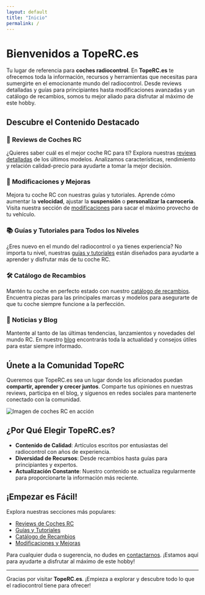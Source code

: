 ```yaml
---
layout: default
title: "Inicio"
permalink: /
---
```




# Bienvenidos a TopeRC.es

Tu lugar de referencia para **coches radiocontrol**. En **TopeRC.es** te ofrecemos toda la información, recursos y herramientas que necesitas para sumergirte en el emocionante mundo del radiocontrol. Desde reviews detalladas y guías para principiantes hasta modificaciones avanzadas y un catálogo de recambios, somos tu mejor aliado para disfrutar al máximo de este hobby.

## Descubre el Contenido Destacado

### 🚗 **Reviews de Coches RC**
¿Quieres saber cuál es el mejor coche RC para ti? Explora nuestras [reviews detalladas](/reviews/) de los últimos modelos. Analizamos características, rendimiento y relación calidad-precio para ayudarte a tomar la mejor decisión.

### 🔧 **Modificaciones y Mejoras**
Mejora tu coche RC con nuestras guías y tutoriales. Aprende cómo aumentar la **velocidad**, ajustar la **suspensión** o **personalizar la carrocería**. Visita nuestra sección de [modificaciones](/modificaciones/) para sacar el máximo provecho de tu vehículo.

### 📚 **Guías y Tutoriales para Todos los Niveles**
¿Eres nuevo en el mundo del radiocontrol o ya tienes experiencia? No importa tu nivel, nuestras [guías y tutoriales](/guias-tutoriales/) están diseñados para ayudarte a aprender y disfrutar más de tu coche RC.

### 🛠️ **Catálogo de Recambios**
Mantén tu coche en perfecto estado con nuestro [catálogo de recambios](/recambios/). Encuentra piezas para las principales marcas y modelos para asegurarte de que tu coche siempre funcione a la perfección.

### 📰 **Noticias y Blog**
Mantente al tanto de las últimas tendencias, lanzamientos y novedades del mundo RC. En nuestro [blog](/blog/) encontrarás toda la actualidad y consejos útiles para estar siempre informado.

## Únete a la Comunidad TopeRC

Queremos que TopeRC.es sea un lugar donde los aficionados puedan **compartir, aprender y crecer juntos**. Comparte tus opiniones en nuestras reviews, participa en el blog, y síguenos en redes sociales para mantenerte conectado con la comunidad.

![Imagen de coches RC en acción](assets/images/coches_rc.jpg)

## ¿Por Qué Elegir TopeRC.es?

- **Contenido de Calidad**: Artículos escritos por entusiastas del radiocontrol con años de experiencia.
- **Diversidad de Recursos**: Desde recambios hasta guías para principiantes y expertos.
- **Actualización Constante**: Nuestro contenido se actualiza regularmente para proporcionarte la información más reciente.

## ¡Empezar es Fácil!

Explora nuestras secciones más populares:
- [Reviews de Coches RC](/reviews/)
- [Guías y Tutoriales](/guias-tutoriales/)
- [Catálogo de Recambios](/recambios/)
- [Modificaciones y Mejoras](/modificaciones/)

Para cualquier duda o sugerencia, no dudes en [contactarnos](/contacto.html). ¡Estamos aquí para ayudarte a disfrutar al máximo de este hobby!

---

Gracias por visitar **TopeRC.es**. ¡Empieza a explorar y descubre todo lo que el radiocontrol tiene para ofrecer!
